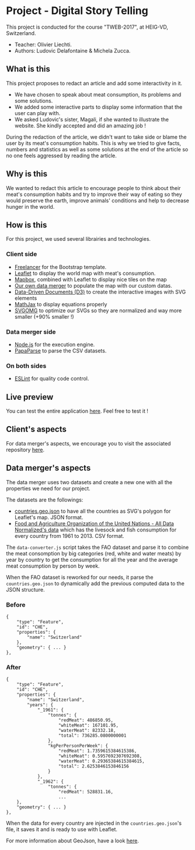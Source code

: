 # Project - Digital Story Telling
This project is conducted for the course "TWEB-2017", at HEIG-VD, Switzerland.

* Teacher: Olivier Liechti.
* Authors: Ludovic Delafontaine & Michela Zucca.

## What is this
This project proposes to redact an article and add some interactivity in it.
	
* We have chosen to speak about meat consumption, its problems and some solutions.
* We added some interactive parts to display some information that the user can play with.
* We asked Ludovic's sister, Magali, if she wanted to illustrate the website. She kindly accepted and did an amazing job !
	
During the redaction of the article, we didn't want to take side or blame the user by its meat's consumption habits. This is why we tried to give facts, numbers and statistics as well as some solutions at the end of the article so no one feels aggressed by reading the article.
	
## Why is this
We wanted to redact this article to encourage people to think about their meat's consumption habits and try to improve their way of eating so they would preserve the earth, improve animals' conditions and help to decrease hunger in the world.

## How is this
For this project, we used several librairies and technologies.

### Client side
* [Freelancer](http://startbootstrap.com/template-overviews/freelancer/) for the Bootstrap template.
* [Leaflet](http://leafletjs.com/) to display the world map with meat's consumption.
* [Mapbox](https://www.mapbox.com/), combined with Leaflet to display nice tiles on the map
* [Our own data merger](https://github.com/heig-vd-tweb2017/digital-story-telling-data-merger) to populate the map with our custom datas.
* [Data-Driven Documents (D3)](https://d3js.org/) to create the interactive images with SVG elements
* [MathJax](https://www.mathjax.org) to display equations properly
* [SVGOMG](https://jakearchibald.github.io/svgomg/) to optimize our SVGs so they are normalized and way more smaller (+90% smaller !)

### Data merger side
* [Node.js](https://nodejs.org/) for the execution engine.
* [PapaParse](http://papaparse.com/) to parse the CSV datasets.

### On both sides
* [ESLint](https://eslint.org/) for quality code control.

## Live preview
You can test the entire application [here](https://heig-vd-tweb2017.github.io/digital-story-telling-client/). Feel free to test it !

## Client's aspects
For data merger's aspects, we encourage you to visit the associated repository [here](https://github.com/heig-vd-tweb2017/digital-story-telling-client).

## Data merger's aspects
The data merger uses two datasets and create a new one with all the properties we need for our project.

The datasets are the followings:

* [countries.geo.json](https://github.com/johan/world.geo.json/blob/master/countries.geo.json) to have all the countries as SVG's polygon for Leaflet's map. JSON format.
* [Food and Agriculture Organization of the United Nations - All Data Normalized's data](http://www.fao.org/faostat/en/#data/CL) which has the livesock and fish consumption for every country from 1961 to 2013. CSV format.

The `data-converter.js` script takes the FAO dataset and parse it to combine the meat consomption by big categories (red, white and water meats) by year by country to get the consumption for all the year and the average meat consumption by person by week.

When the FAO dataset is reworked for our needs, it parse the `countries.geo.json` to dynamically add the previous computed data to the JSON structure.

### Before
```
{
    "type": "Feature",
    "id": "CHE",
    "properties": {
        "name": "Switzerland"
    },
    "geometry": { ... }
},
```

### After
```
{
    "type": "Feature",
    "id": "CHE",
    "properties": {
        "name": "Switzerland",
        "years": {
            "_1961": {
                "tonnes": {
                    "redMeat": 486850.95,
                    "whiteMeat": 167101.95,
                    "waterMeat": 82332.18,
                    "total": 736285.0800000001
                },
                "kgPerPersonPerWeek": {
                    "redMeat": 1.7359615384615386,
                    "whiteMeat": 0.5957692307692308,
                    "waterMeat": 0.29365384615384615,
                    "total": 2.6253846153846156
                }
            },
            "_1962": {
                "tonnes": {
                    "redMeat": 528831.16,
                    ...
    },
    "geometry": { ... }
},
```

When the data for every country are injected in the `countries.geo.json`'s file, it saves it and is ready to use with Leaflet.

For more information about GeoJson, have a look [here](http://geojson.org/).
